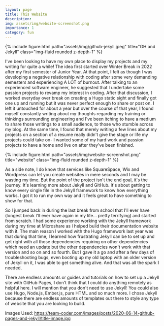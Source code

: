 ```yaml
---
layout: page
title: This Website
description: 
img: assets/img/website-screenshot.png
importance: 1
category: fun
---
```


<div class="container">
    <div class="row">
        <div class="col-sm mt-3 mt-md-0">
            {% include figure.html path="assets/img/github-jekyll.jpeg" title="GH and Jekyll" class="img-fluid rounded z-depth-1" %}
        </div>
    </div>
</div>

I've been looking to have my own place to display my projects and my writing for quite a while! The idea first started over Winter Break in 2022 after my first semester of Junior Year. At that point, I felt as though I was developing a negative relationship with coding after some very demanding semesters and experiencing A LOT of burnout. After talking to an experienced software engineer, he suggested that I undertake some passion projects to revamp my interest in coding. After that discussion, I worked everyday over break on creating a Hugo static sight and finally got one up and running but it was never perfect enough to share or post on. I left it untouched for about a year but over the course of that year, I found myself constantly writing about my thoughts regarding my training or thinkings surrounding engineering and I've been itching to have a medium to share those writings to a small audience, to those who stumble across my blog. At the same time, I found that merely writing a few lines about my projects on a section of a resume really didn't give the stage or life my projects could take on- I wanted some of my hard work and passion projects to have a home and live on after they've been finished. 

<div class="container">
    <div class="row">
        <div class="col-sm mt-3 mt-md-0">
            {% include figure.html path="assets/img/website-screenshot.png" title="website" class="img-fluid rounded z-depth-1" %}
        </div>
    </div>
</div>

As a side note, I do know that services like SquareSpace, Wix and Wordpress can let you create websites in mere seconds and I may be wasting my time. But the point of the project isn't the end goal, it's the journey. It's learning more about Jekyll and GitHub. It's about getting to know every single file in the Jekyll framework to know how everything works. I got it to run my own way and it feels great to have something to show for that. 

So I jumped back in during the last break from school that I'll ever have (longest break I'll ever have again in my life… pretty terrifying) and started from scratch. I had some experience working with the Jekyll framework during my time at Microshare as I helped build their documentation website with it. The main reason I worked with the Hugo framework last year was that during that time, I learned how frustrating Jekyll can be to set up and get right with all those dependencies requiring on other dependencies which need an update but the other dependencies won't work with that version and so on and so fourth. But I gave it a go and after a few days of troubleshooting bugs, even booting up my old laptop with an older version of Jekyll on it, I was able to get something alive. And that was all the spark I needed. 

There are endless amounts or guides and tutorials on how to set up a Jekyll site with GitHub Pages, I don't think that I could do anything remotely as helpful here. I will mention that you don't need to use Jekyll! You could also use Hugo, Node.js, Ember.js, pure HTML and so much more. I chose Jekyll because there are endless amounts of templates out there to style any type of website that you are looking to build. 

Images Used:
https://team-coder.com/images/posts/2020-06-14-github-pages-and-jekyll/title-image.jpg
